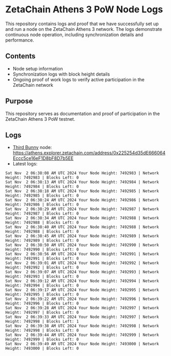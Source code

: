 # ZetaChain Athens 3 PoW Node Logs
This repository contains logs and proof that we have successfully set up and run a node on the ZetaChain Athens 3 network. The logs demonstrate continuous node operation, including synchronization details and performance.

## Contents
- Node setup information
- Synchronization logs with block height details
- Ongoing proof of work logs to verify active participation in the ZetaChain network

## Purpose
This repository serves as documentation and proof of participation in the ZetaChain Athens 3 PoW testnet.

## Logs

- [Third Bunny](https://thirdbunny.xyz/) node: https://athens.explorer.zetachain.com/address/0x225254d35dE666064Eccc5ce16eF1D8bF8D7b5EE
- Latest logs:
```
Sat Nov  2 06:38:08 AM UTC 2024 Your Node Height: 7492983 | Network Height: 7492983 | Blocks Left: 0
Sat Nov  2 06:38:13 AM UTC 2024 Your Node Height: 7492984 | Network Height: 7492984 | Blocks Left: 0
Sat Nov  2 06:38:18 AM UTC 2024 Your Node Height: 7492985 | Network Height: 7492985 | Blocks Left: 0
Sat Nov  2 06:38:24 AM UTC 2024 Your Node Height: 7492986 | Network Height: 7492986 | Blocks Left: 0
Sat Nov  2 06:38:29 AM UTC 2024 Your Node Height: 7492987 | Network Height: 7492987 | Blocks Left: 0
Sat Nov  2 06:38:34 AM UTC 2024 Your Node Height: 7492988 | Network Height: 7492988 | Blocks Left: 0
Sat Nov  2 06:38:40 AM UTC 2024 Your Node Height: 7492988 | Network Height: 7492988 | Blocks Left: 0
Sat Nov  2 06:38:45 AM UTC 2024 Your Node Height: 7492989 | Network Height: 7492989 | Blocks Left: 0
Sat Nov  2 06:38:50 AM UTC 2024 Your Node Height: 7492990 | Network Height: 7492990 | Blocks Left: 0
Sat Nov  2 06:38:56 AM UTC 2024 Your Node Height: 7492991 | Network Height: 7492991 | Blocks Left: 0
Sat Nov  2 06:39:01 AM UTC 2024 Your Node Height: 7492992 | Network Height: 7492992 | Blocks Left: 0
Sat Nov  2 06:39:07 AM UTC 2024 Your Node Height: 7492993 | Network Height: 7492993 | Blocks Left: 0
Sat Nov  2 06:39:12 AM UTC 2024 Your Node Height: 7492994 | Network Height: 7492994 | Blocks Left: 0
Sat Nov  2 06:39:17 AM UTC 2024 Your Node Height: 7492995 | Network Height: 7492995 | Blocks Left: 0
Sat Nov  2 06:39:22 AM UTC 2024 Your Node Height: 7492996 | Network Height: 7492996 | Blocks Left: 0
Sat Nov  2 06:39:28 AM UTC 2024 Your Node Height: 7492997 | Network Height: 7492997 | Blocks Left: 0
Sat Nov  2 06:39:33 AM UTC 2024 Your Node Height: 7492997 | Network Height: 7492998 | Blocks Left: 1
Sat Nov  2 06:39:38 AM UTC 2024 Your Node Height: 7492998 | Network Height: 7492998 | Blocks Left: 0
Sat Nov  2 06:39:44 AM UTC 2024 Your Node Height: 7492999 | Network Height: 7492999 | Blocks Left: 0
Sat Nov  2 06:39:49 AM UTC 2024 Your Node Height: 7493000 | Network Height: 7493000 | Blocks Left: 0
```
